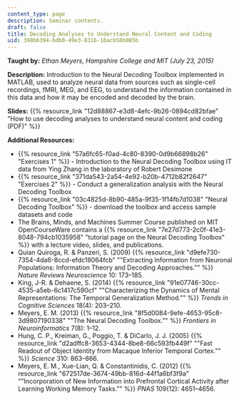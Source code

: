 ```yaml
---
content_type: page
description: Seminar contents.
draft: false
title: Decoding Analyses to Understand Neural Content and Coding
uid: 398b6394-bdb0-49e3-8316-16acb58b085b
---
```

**Taught by:** *Ethan Meyers, Hampshire College and MIT (July 23, 2015)* 

**Description:** Introduction to the Neural Decoding Toolbox implemented in MATLAB, used to analyze neural data from sources such as single-cell recordings, fMRI, MEG, and EEG, to understand the information contained in this data and how it may be encoded and decoded by the brain.

**Slides:** {{% resource_link "12d88867-e3d8-4efc-9b26-0894cd82bfae" "How to use decoding analyses to understand neural content and coding (PDF)" %}}

**Additional Resources:**

- {{% resource_link "57a6fc65-f0ad-4c80-8390-0d9b66898b26" "Exercises 1" %}} - Introduction to the Neural Decoding Toolbox using IT data from Ying Zhang in the laboratory of Robert Desimone
- {{% resource_link "371da543-2a54-4e92-b20b-4712b82f2647" "Exercises 2" %}} - Conduct a generalization analysis with the Neural Decoding Toolbox
- {{% resource_link "03c4825d-8b90-485a-9f35-1f14fb7d1038" "Neural Decoding Toolbox" %}} - download the toolbox and access sample datasets and code
- The Brains, Minds, and Machines Summer Course published on MIT OpenCourseWare contains a {{% resource_link "7e27d773-2c0f-41e3-8048-794cb1035958" "tutorial page on the Neural Decoding Toolbox" %}} with a lecture video, slides, and publications.
- Quian Quiroga, R. & Panzeri, S. (2009) {{% resource_link "d9efe730-7354-4da6-8ccd-efdc18064fcb" "\"Extracting Information from Neuronal Populations: Information Theory and Decoding Approaches.\"" %}} *Nature Reviews Neuroscience* 10: 173–185.
- King, J-R. & Dehaene, S. (2014) {{% resource_link "91e07746-30cc-4535-a5eb-6c1417c590cf" "\"Characterizing the Dynamics of Mental Representations: The Temporal Generalization Method.\"" %}} *Trends in Cognitive Sciences* 18(4): 203–210.
- Meyers, E. M. (2013) {{% resource_link "8f5d0084-9efe-4653-95c8-3d9807190338" "\"The Neural Decoding Toolbox.\"" %}} *Frontiers in Neuroinformatics* 7(8): 1–12.
- Hung, C. P., Kreiman, G., Poggio, T. & DiCarlo, J. J. (2005) {{% resource_link "d2adffc8-3653-4344-8be8-66c593fb449f" "\"Fast Readout of Object Identity from Macaque Inferior Temporal Cortex.\"" %}} *Science* 310: 863–866.
- Meyers, E. M., Xue-Lian, Q. & Constantinidis, C. (2012) {{% resource_link "672517de-3674-49bb-816d-44f1a6bf3f9a" "\"Incorporation of New Information into Prefrontal Cortical Activity after Learning Working Memory Tasks.\"" %}} *PNAS* 109(12): 4651–4656.